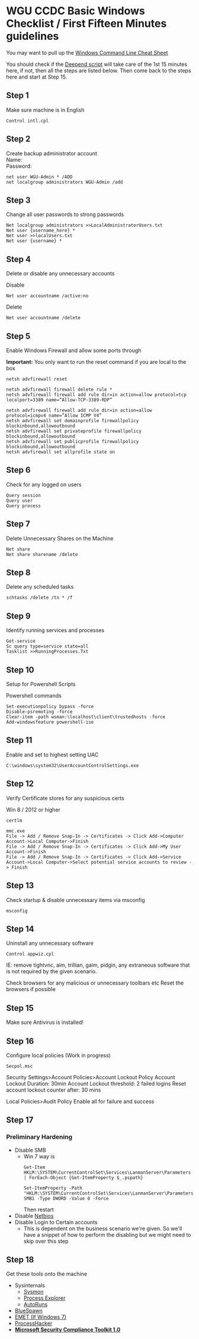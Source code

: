 # WGU CCDC Basic Windows Checklist / First Fifteen Minutes guidelines

You may want to pull up the [Windows Command Line Cheat Sheet](https://assets.contentstack.io/v3/assets/blt36c2e63521272fdc/blt4e45e00c2973546d/5eb08aae4461f75d77a48fd4/WindowsCommandLineSheetV1.pdf)

You should check if the [Deepend script](https://github.com/WGU-CCDC/Blue-Team-Tools/blob/master/Windows/deepend.ps1) will take care of the 1st 15 minutes here, if not, then all the steps are listed below. Then come back to the steps here and start at Step 15.

## Step 1
Make sure machine is in English
```
Control intl.cpl
```

## Step 2
Create backup administrator account
<br> Name:
<br> Password:
```
net user WGU-Admin * /ADD
net localgroup administrators WGU-Admin /add
```

## Step 3
Change all user passwords to strong passwords
```
Net localgroup administrators >>LocalAdministratorUsers.txt
Net user {username_here} *
Net user >>localUsers.txt
Net user {username} *
```

## Step 4
Delete or disable any unnecessary accounts

Disable
```
Net user accountname /active:no 
```
Delete
```
Net user accountname /delete
```

## Step 5
Enable Windows Firewall and allow some ports through 

**Important:** You only want to run the reset command if you are local to the box
```
netsh advfirewall reset
```

```
netsh advfirewall firewall delete rule *
netsh advfirewall firewall add rule dir=in action=allow protocol=tcp localport=3389 name=”Allow-TCP-3389-RDP”
```

```
netsh advfirewall firewall add rule dir=in action=allow protocol=icmpv4 name=”Allow ICMP V4”
netsh advfirewall set domainprofile firewallpolicy blockinbound,allowoutbound
netsh advfirewall set privateprofile firewallpolicy blockinbound,allowoutbound
netsh advfirewall set publicprofile firewallpolicy blockinbound,allowoutbound
netsh advfirewall set allprofile state on

```

## Step 6
Check for any logged on users
```
Query session
Query user
Query process
```

## Step 7
Delete Unnecessary Shares on the Machine
```
Net share
Net share sharename /delete
```

## Step 8
Delete any scheduled tasks
```
schtasks /delete /tn * /f
```

## Step 9
Identify running services and processes
```
Get-service
Sc query type=service state=all
Tasklist >>RunningProcesses.Txt
```

## Step 10
Setup for Powershell Scripts

Powershell commands
```
Set-executionpolicy bypass -force
Disable-psremoting -force
Clear-item -path wsman:\localhost\client\trustedhosts -force
Add-windowsfeature powershell-ise
```

## Step 11
Enable and set to highest setting UAC
```
C:\windows\system32\UserAccountControlSettings.exe
```

## Step 12
Verify Certificate stores for any suspicious certs

Win 8 / 2012 or higher
```
certlm
```
```
mmc.exe 
File -> Add / Remove Snap-In -> Certificates -> Click Add->Computer Account->Local Computer->Finish
File -> Add / Remove Snap-In -> Certificates -> Click Add->My User Account->Finish
File -> Add / Remove Snap-In -> Certificates -> Click Add->Service Account->Local Computer->Select potential service accounts to review -> Finish
```

## Step 13
Check startup & disable unnecessary items via msconfig
```
msconfig
```

## Step 14
Uninstall any unnecessary software
```
Control appwiz.cpl
```
IE: remove tightvnc, aim, trillian, gaim, pidgin, any extraneous software that is not required by the given scenario.

Check browsers for any malicious or unnecessary toolbars etc
Reset the browsers if possible

## Step 15
Make sure Antivirus is installed!

## Step 16
Configure local policies (Work in progress)
```
Secpol.msc
```
Security Settings>Account Policies>Account Lockout Policy
Account Lockout Duration: 30min
Account Lockout threshold: 2 failed logins
Reset account lockout counter after: 30 mins

Local Policies>Audit Policy
Enable all for failure and success

## Step 17
### Preliminary Hardening
* Disable SMB
    - Win 7 way is
        ```
        Get-Item HKLM:\SYSTEM\CurrentControlSet\Services\LanmanServer\Parameters | ForEach-Object {Get-ItemProperty $_.pspath}
        ```
        ```
        Set-ItemProperty -Path "HKLM:\SYSTEM\CurrentControlSet\Services\LanmanServer\Parameters" SMB1 -Type DWORD -Value 0 -Force 
        ```
        Then restart
* Disable [Netbios](https://help.hcltechsw.com/docs/onprem_2.0/2.0_CR3_install_guide/guide/text/disable_netbios_on_windows_servers.html)
* Disable Login to Certain accounts
    - This is dependent on the business scenario we're given. So we'll have a snippet of how to perform the disabling but we might need to skip over this step

## Step 18
Get these tools onto the machine
* Sysinternals
    - [Sysmon](https://docs.microsoft.com/en-us/sysinternals/downloads/sysmon)
    - [Process Explorer](https://docs.microsoft.com/en-us/sysinternals/downloads/process-explorer)
    - [AutoRuns](https://docs.microsoft.com/en-us/sysinternals/downloads/autoruns)
* [BlueSpawn](https://bluespawn.cloud/quickstart/)
* [EMET (If Windows 7)](https://www.microsoft.com/en-us/download/details.aspx?id=50766)
* [ProcessHacker](https://processhacker.sourceforge.io/)
* [**Microsoft Security Compliance Toolkit 1.0**](https://www.microsoft.com/en-us/download/details.aspx?id=55319)